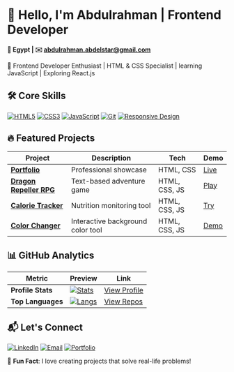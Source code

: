 # 👋 Hello, I'm Abdulrahman | Frontend Developer

**📍 Egypt | ✉️ [abdulrahman.abdelstar@gmail.com](mailto:abdulrahman.abdelstar@gmail.com)**  

🚀 Frontend Developer Enthusiast | HTML & CSS Specialist | learning JavaScript | Exploring React.js

## 🛠️ Core Skills
[![HTML5](https://img.shields.io/badge/HTML5-E34F26?logo=html5&logoColor=white)](https://www.w3schools.com/html/default.asp)
[![CSS3](https://img.shields.io/badge/CSS3-1572B6?logo=css3&logoColor=white)](https://www.w3schools.com/css/default.asp)
[![JavaScript](https://img.shields.io/badge/JavaScript-F7DF1E?logo=javascript&logoColor=black)](https://www.w3schools.com/css/default.asp)
[![Git](https://img.shields.io/badge/Git-F05032?logo=git&logoColor=white)](https://git-scm.com/)
[![Responsive Design](https://img.shields.io/badge/Responsive-Design-4285F4)](https://www.w3schools.com/html/html_responsive.asp)

## 🔥 Featured Projects
| Project | Description | Tech | Demo |
|---------|-------------|------|------|
| **[Portfolio](https://github.com/AbdulrahmanFrontend/AbdulrahmanFrontend.github.io)** | Professional showcase | HTML, CSS | [Live](https://abdulrahmanfrontend.github.io) |
| **[Dragon Repeller RPG](https://github.com/AbdulrahmanFrontend/js-text-rpg)** | Text-based adventure game | HTML, CSS, JS | [Play](https://abdulrahmanfrontend.github.io/js-text-rpg) |
| **[Calorie Tracker](https://github.com/AbdulrahmanFrontend/fcc-calorie-counter)** | Nutrition monitoring tool | HTML, CSS, JS | [Try](https://abdulrahmanfrontend.github.io/fcc-calorie-counter/) |
| **[Color Changer](https://github.com/AbdulrahmanFrontend/random-dark-colors)** | Interactive background color tool | HTML, CSS, JS | [Demo](https://abdulrahmanfrontend.github.io/random-dark-colors/) |

## 📊 GitHub Analytics
| Metric | Preview | Link |
|--------|---------|------|
| **Profile Stats** | [![Stats](https://github-readme-stats.vercel.app/api?username=AbdulrahmanFrontend&show_icons=true&theme=radical)](https://github.com/AbdulrahmanFrontend) | [View Profile](https://github.com/AbdulrahmanFrontend) |
| **Top Languages** | [![Langs](https://github-readme-stats.vercel.app/api/top-langs/?username=AbdulrahmanFrontend&layout=compact&theme=radical)](https://github.com/AbdulrahmanFrontend?tab=repositories) | [View Repos](https://github.com/AbdulrahmanFrontend?tab=repositories) |

## 📬 Let's Connect
[![LinkedIn](https://img.shields.io/badge/LinkedIn-0077B5?logo=linkedin)](https://linkedin.com/in/abdulrahman-abdelstar-935213371)
[![Email](https://img.shields.io/badge/Gmail-D14836?logo=gmail)](mailto:abdulrahman.abdelstar@gmail.com)
[![Portfolio](https://img.shields.io/badge/Portfolio-4285F4?logo=google-chrome)](https://abdulrahmanfrontend.github.io)

🚀 **Fun Fact**: I love creating projects that solve real-life problems!
